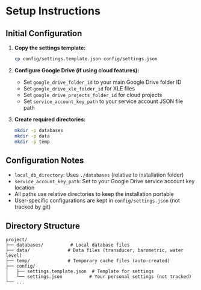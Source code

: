 # Setup Instructions

## Initial Configuration

1. **Copy the settings template:**
   ```bash
   cp config/settings.template.json config/settings.json
   ```

2. **Configure Google Drive (if using cloud features):**
   - Set `google_drive_folder_id` to your main Google Drive folder ID
   - Set `google_drive_xle_folder_id` for XLE files
   - Set `google_drive_projects_folder_id` for cloud projects
   - Set `service_account_key_path` to your service account JSON file path

3. **Create required directories:**
   ```bash
   mkdir -p databases
   mkdir -p data
   mkdir -p temp
   ```

## Configuration Notes

- `local_db_directory`: Uses `./databases` (relative to installation folder)
- `service_account_key_path`: Set to your Google Drive service account key location
- All paths use relative directories to keep the installation portable
- User-specific configurations are kept in `config/settings.json` (not tracked by git)

## Directory Structure

```
project/
├── databases/          # Local database files
├── data/              # Data files (transducer, barometric, water level)
├── temp/              # Temporary cache files (auto-created)
├── config/
│   ├── settings.template.json  # Template for settings
│   └── settings.json          # Your personal settings (not tracked)
└── ...
```